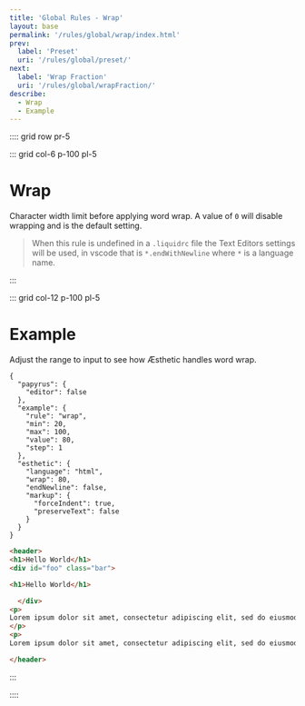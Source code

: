 ```yaml
---
title: 'Global Rules - Wrap'
layout: base
permalink: '/rules/global/wrap/index.html'
prev:
  label: 'Preset'
  uri: '/rules/global/preset/'
next:
  label: 'Wrap Fraction'
  uri: '/rules/global/wrapFraction/'
describe:
  - Wrap
  - Example
---
```


:::: grid row pr-5

::: grid col-6 p-100 pl-5

# Wrap

Character width limit before applying word wrap. A value of `0` will disable wrapping and is the default setting.

> When this rule is undefined in a `.liquidrc` file the Text Editors settings will be used, in vscode that is `*.endWithNewline` where `*` is a language name.

:::

::: grid col-12 p-100 pl-5

# Example

Adjust the range to input to see how Æsthetic handles word wrap.

```json:rules
{
  "papyrus": {
    "editor": false
  },
  "example": {
    "rule": "wrap",
    "min": 20,
    "max": 100,
    "value": 80,
    "step": 1
  },
  "esthetic": {
    "language": "html",
    "wrap": 80,
    "endNewline": false,
    "markup": {
      "forceIndent": true,
      "preserveText": false
    }
  }
}
```

<!-- prettier-ignore -->
```html
<header>
<h1>Hello World</h1>
<div id="foo" class="bar">

<h1>Hello World</h1>

  </div>
<p>
Lorem ipsum dolor sit amet, consectetur adipiscing elit, sed do eiusmod tempor incididunt ut labore et dolore magna aliqua. Ut enim ad minim veniam, quis nostrud exercitation ullamco laboris nisi ut aliquip ex ea commodo consequat.
</p>
<p>
Lorem ipsum dolor sit amet, consectetur adipiscing elit, sed do eiusmod tempor incididunt ut labore et dolore magna aliqua. Ut enim ad minim veniam, quis nostrud exercitation ullamco laboris nisi ut aliquip ex ea commodo consequat

</header>
```

:::

::::
